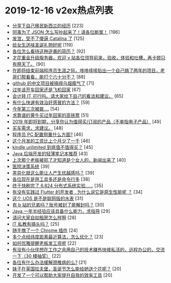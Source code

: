 # 2019-12-16 v2ex热点列表

+ [分享下自己移民新西兰的经历](https://www.v2ex.com/t/629329#reply223) [223]
+ [同事为了 JSON 怎么写吵起来了！请各位断案！](https://www.v2ex.com/t/629474#reply196) [196]
+ [发泄，受不了傻逼 Catalina 了](https://www.v2ex.com/t/629370#reply125) [125]
+ [给女生送啥圣诞礼物好呢](https://www.v2ex.com/t/629382#reply119) [119]
+ [各位怎么看待这种逆袭的简历？](https://www.v2ex.com/t/629407#reply92) [92]
+ [才花重金升级服务器，欢迎 v 站各位领导前来，验收，体验和吐槽，再卡顿只有祭天了。](https://www.v2ex.com/t/629387#reply90) [90]
+ [在即将结束前端程序员生涯之际，哆哆嗦嗦贴出一个自己搞了两年的项目，老哥们帮看看，能打个六十分不？](https://www.v2ex.com/t/629330#reply88) [88]
+ [github 的中文项目被搞得乌烟瘴气了](https://www.v2ex.com/t/629480#reply71) [71]
+ [过年该开车回家还是飞机回家](https://www.v2ex.com/t/629385#reply67) [67]
+ [会计转 IT 可行吗。请大家给下自己的看法和建议。](https://www.v2ex.com/t/629374#reply65) [65]
+ [有什么快速有效治好感冒的方法？](https://www.v2ex.com/t/629371#reply59) [59]
+ [今年第三次被裁....](https://www.v2ex.com/t/629550#reply54) [54]
+ [求靠谱的黄牛买过年回家的高铁票](https://www.v2ex.com/t/629361#reply51) [51]
+ [2019 年即将到期，分享你认为值得买/订阅的产品（不单指电子产品）](https://www.v2ex.com/t/629432#reply49) [49]
+ [买车需求，求建议。](https://www.v2ex.com/t/629433#reply48) [48]
+ [程序员 PC 配置侧重什么方面?](https://www.v2ex.com/t/629516#reply46) [46]
+ [这个月发的工资比上个月少了一千](https://www.v2ex.com/t/629438#reply46) [46]
+ [kindle unlimited 到底值不值得买？](https://www.v2ex.com/t/629449#reply45) [45]
+ [Java 后端开发的轻薄笔记本推荐](https://www.v2ex.com/t/629352#reply43) [43]
+ [上次那个老板被抓了才知道是个女人的，新闻出来了](https://www.v2ex.com/t/629342#reply40) [40]
+ [医院决策系统](https://www.v2ex.com/t/629328#reply39) [39]
+ [差异化就这么能让人产生优越感吗？](https://www.v2ex.com/t/629443#reply39) [39]
+ [各位现在是用工具多还是命令行多](https://www.v2ex.com/t/629549#reply38) [38]
+ [终于快刷完了 6.824 分布式系统实验……](https://www.v2ex.com/t/629356#reply35) [35]
+ [有没有实践过 Flutter 的开发者 , 为什么说它是原生性能呢 ？](https://www.v2ex.com/t/629425#reply34) [34]
+ [这个 UOS 是不是联网版的水表](https://www.v2ex.com/t/629575#reply31) [31]
+ [有 b 站的兄弟吗？账号被封了能解封吗？](https://www.v2ex.com/t/629408#reply30) [30]
+ [Java 一年半经验应该具备什么能力，求指导](https://www.v2ex.com/t/629444#reply29) [29]
+ [请问大家自如租房怎么样啊](https://www.v2ex.com/t/629384#reply28) [28]
+ [IT 私教有搞头吗？](https://www.v2ex.com/t/629393#reply25) [25]
+ [随手撸了一个 Chrome 插件](https://www.v2ex.com/t/629349#reply24) [24]
+ [多个点经纬度距离最近算法，怎么优化？](https://www.v2ex.com/t/629390#reply23) [23]
+ [如何优雅提醒老板发工资呢](https://www.v2ex.com/t/629536#reply22) [22]
+ [有没有小伙伴想在工作之余用自己的技术赚外快接私活的，远程办公的，交流一下（30 楼抽奖）](https://www.v2ex.com/t/629496#reply22) [22]
+ [各位有什么办法缓解颈椎病的么?](https://www.v2ex.com/t/629454#reply21) [21]
+ [妹子在英国拉夫堡，圣诞节怎么能给她送个花呢？](https://www.v2ex.com/t/629569#reply20) [20]
+ [开发了一个可以帮助大家提升自我的效率工具](https://www.v2ex.com/t/629464#reply20) [20]
